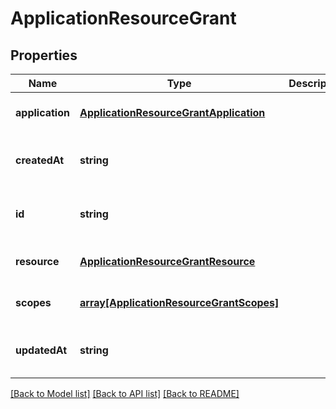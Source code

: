 # ApplicationResourceGrant

## Properties
Name | Type | Description | Notes
------------ | ------------- | ------------- | -------------
**application** | [**ApplicationResourceGrantApplication**](ApplicationResourceGrantApplication.md) |  | [optional] [default to null]
**createdAt** | **string** |  | [optional] [readonly] [default to null]
**id** | **string** |  | [optional] [readonly] [default to null]
**resource** | [**ApplicationResourceGrantResource**](ApplicationResourceGrantResource.md) |  | [optional] [default to null]
**scopes** | [**array[ApplicationResourceGrantScopes]**](ApplicationResourceGrantScopes.md) |  | [optional] [default to null]
**updatedAt** | **string** |  | [optional] [readonly] [default to null]

[[Back to Model list]](../README.md#documentation-for-models) [[Back to API list]](../README.md#documentation-for-api-endpoints) [[Back to README]](../README.md)


